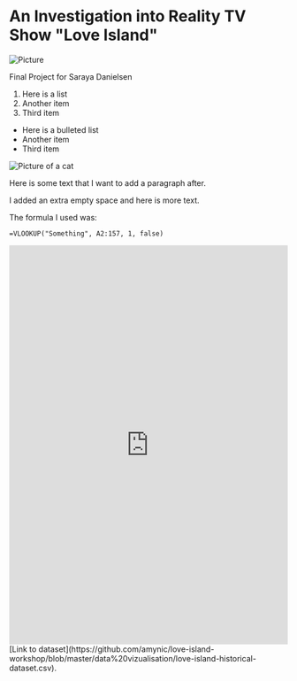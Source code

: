 # An Investigation into Reality TV Show "Love Island"

![Picture](https://upload.wikimedia.org/wikipedia/en/9/99/Love_Island_%282015%29_title-card.jpg)

Final Project for Saraya Danielsen

1. Here is a list
2. Another item
3. Third item

* Here is a bulleted list
* Another item
* Third item

![Picture of a cat](https://placekitten.com/400/300)

Here is some text that I want to add a paragraph after.

I added an extra empty space and here is more text.

The formula I used was:

```
=VLOOKUP("Something", A2:157, 1, false)
```

<iframe title="Percent of People In Zipcode Who Only Speak English" aria-label="map" id="datawrapper-chart-kxR23" src="https://datawrapper.dwcdn.net/kxR23/1/" scrolling="no" frameborder="0" style="width: 0; min-width: 100% !important; border: none;" height="721"></iframe><script type="text/javascript">!function(){"use strict";window.addEventListener("message",(function(a){if(void 0!==a.data["datawrapper-height"])for(var e in a.data["datawrapper-height"]){var t=document.getElementById("datawrapper-chart-"+e)||document.querySelector("iframe[src*='"+e+"']");t&&(t.style.height=a.data["datawrapper-height"][e]+"px")}}))}();
</script>
[Link to dataset](https://github.com/amynic/love-island-workshop/blob/master/data%20vizualisation/love-island-historical-dataset.csv).
